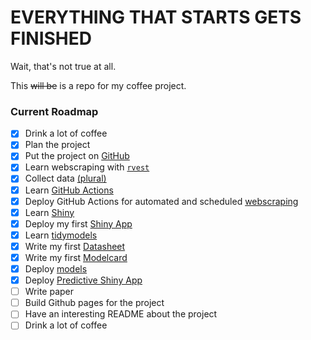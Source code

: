 # EVERYTHING THAT STARTS GETS FINISHED

Wait, that's not true at all.

This ~~will be~~ is a repo for my coffee project.


### Current Roadmap

- [x] Drink a lot of coffee 
- [x] Plan the project
- [x] Put the project on [GitHub](https://knowyourmeme.com/photos/1246322-sweet-jesus-pooh-thats-not-honey) 
- [x] Learn webscraping with [`rvest`](https://github.com/mrpotatocode/COFFEE_COFFEE_COFFEE/blob/main/journal/Week3/Week3.md)
- [x] Collect data [(plural)](https://github.com/mrpotatocode/Automatic_Drip)
- [x] Learn [GitHub Actions](https://github.com/mrpotatocode/COFFEE_COFFEE_COFFEE/blob/main/journal/Week4/Week4.md)
- [x] Deploy GitHub Actions for automated and scheduled [webscraping](https://github.com/mrpotatocode/Automatic_Drip/tree/main/.github/workflows)
- [x] Learn [Shiny](https://github.com/mrpotatocode/COFFEE_COFFEE_COFFEE/blob/main/journal/Week5/Week5.md)
- [x] Deploy my first [Shiny App](https://mrpotatocode.shinyapps.io/FavouriteCoffees/)
- [x] Learn [tidymodels](https://github.com/mrpotatocode/COFFEE_COFFEE_COFFEE/blob/main/journal/Week7/Week7.md)
- [x] Write my first [Datasheet](https://github.com/mrpotatocode/COFFEE_COFFEE_COFFEE/blob/main/journal/Week8/DataSheet-0.1.md)
- [x] Write my first [Modelcard](https://github.com/mrpotatocode/COFFEE_COFFEE_COFFEE/blob/main/journal/Week12/ModelCard.md) 
- [x] Deploy [models](https://github.com/mrpotatocode/COFFEE_COFFEE_COFFEE/tree/main/outputs/models)
- [x] Deploy [Predictive Shiny App](https://mrpotatocode.shinyapps.io/TastingNotePredictions/)
- [ ] Write paper
- [ ] Build Github pages for the project
- [ ] Have an interesting README about the project
- [ ] Drink a lot of coffee
